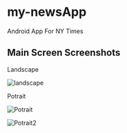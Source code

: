# my-newsApp
Android App For NY Times
## Main Screen Screenshots
Landscape

![landscape](https://user-images.githubusercontent.com/54297573/64065439-517cf000-cc16-11e9-946b-a55186320747.PNG)

Potrait

![Potrait](https://user-images.githubusercontent.com/54297573/64065460-b0426980-cc16-11e9-9b86-a61fdd178abe.PNG)

![Potrait2](https://user-images.githubusercontent.com/54297573/64065466-bafcfe80-cc16-11e9-8712-b348285a337c.PNG)
